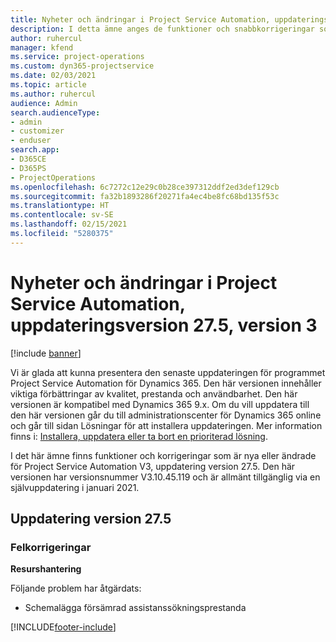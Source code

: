 ```yaml
---
title: Nyheter och ändringar i Project Service Automation, uppdateringsversion 27.5, snabbkorrigering, version 3
description: I detta ämne anges de funktioner och snabbkorrigeringar som finns tillgängliga i Project Service Automation, uppdateringsversion 27.5, snabbkorrigering, version 3.
author: ruhercul
manager: kfend
ms.service: project-operations
ms.custom: dyn365-projectservice
ms.date: 02/03/2021
ms.topic: article
ms.author: ruhercul
audience: Admin
search.audienceType:
- admin
- customizer
- enduser
search.app:
- D365CE
- D365PS
- ProjectOperations
ms.openlocfilehash: 6c7272c12e29c0b28ce397312ddf2ed3def129cb
ms.sourcegitcommit: fa32b1893286f20271fa4ec4be8fc68bd135f53c
ms.translationtype: HT
ms.contentlocale: sv-SE
ms.lasthandoff: 02/15/2021
ms.locfileid: "5280375"
---
```

# <a name="whats-new-or-changed-in-project-service-automation-update-release-275-v3"></a>Nyheter och ändringar i Project Service Automation, uppdateringsversion 27.5, version 3

[!include [banner](../includes/psa-now-project-operations.md)]

Vi är glada att kunna presentera den senaste uppdateringen för programmet Project Service Automation för Dynamics 365. Den här versionen innehåller viktiga förbättringar av kvalitet, prestanda och användbarhet. Den här versionen är kompatibel med Dynamics 365 9.x. Om du vill uppdatera till den här versionen går du till administrationscenter för Dynamics 365 online och går till sidan Lösningar för att installera uppdateringen. Mer information finns i: [Installera, uppdatera eller ta bort en prioriterad lösning](https://docs.microsoft.com/power-platform/admin/install-remove-preferred-solution).

I det här ämne finns funktioner och korrigeringar som är nya eller ändrade för Project Service Automation V3, uppdatering version 27.5. Den här versionen har versionsnummer V3.10.45.119 och är allmänt tillgänglig via en självuppdatering i januari 2021.

## <a name="update-release-275"></a>Uppdatering version 27.5

### <a name="bug-fixes"></a>Felkorrigeringar


**Resurshantering**

Följande problem har åtgärdats:

- Schemalägga försämrad assistanssökningsprestanda


[!INCLUDE[footer-include](../includes/footer-banner.md)]